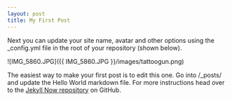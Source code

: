 ```yaml
---
layout: post
title: My First Post 
---
```


Next you can update your site name, avatar and other options using the _config.yml file in the root of your repository (shown below).

![IMG_5860.JPG]({{ IMG_5860.JPG }}/images/tattoogun.png)

The easiest way to make your first post is to edit this one. Go into /_posts/ and update the Hello World markdown file. For more instructions head over to the [Jekyll Now repository](https://github.com/barryclark/jekyll-now) on GitHub.
